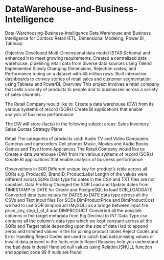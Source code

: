 # DataWarehouse-and-Business-Intelligence

Data-Warehousing-Business-Intelligence
Data Warehouse and Business Intelligence for Contoso Retail (ETL, Dimensional Modeling, Power BI, Tableau)

Objective
Developed Multi-Dimensional data model (STAR Schema) and enhanced it to meet growing requirements.
Created a centralized data warehouse, pipelining retail data from diverse data sources using Talend Implemented Slowly Changing Dimensions, Rejection codes, and Performance tuning on a dataset with 48 million rows.
Built interactive dashboards to convey stories of retail sales and customer segmentation using Tableau and PowerBI.
Overview
This project involves a retail company that sells a variety of products to people and to businesses across a variety of sales channels.

The Retail Company would like to: Create a data warehouse (DW) from its various systems of record (SORs) Create BI applications that enable analysis of business performance

The DW will store (facts) in the following subject areas: Sales Inventory Sales Quotas Strategy Plans

Retail
The categories of products sold: Audio TV and Video Computers Cameras and camcorders Cell phones Music, Movies and Audio Books Games and Toys Home Appliances The Retail Company would like to: Create a data warehouse (DW) from its various systems of record (SORs) Create BI applications that enable analysis of business performance

Observations in SOR
Different unique key for product’s table across all SORs e.g. ProductID, BrandID, ProductLabel
Length of the values were different across SORs
Data type for dates in the CSV and TXT files are not constant.
Data Profiling
Changed the SOR Load and Update dates from TIMESTAMP to DATE for Oracle and PostgreSQL to load SOR_LOADDATE
Converted data type values for DATES to DATE data type across all the CSVs and Text input files
For SCDs DimProductPrice and DimProductCost we had to use SOR dimproduct (MySQL) as a bridge between input file price_cny_step_1_of_4 and DIMPRODUCT
Converted all the possible columns in the target metadata from Big Decimal to INT
Data Type csv contains all the column’s data type which we kept constant across all the SORs and Target table depending upon the size of data
Had to append zeros and trimmed values in the for joining product tables
Reject Codes and Error Handling
Reject Codes are used to catch bad data,missing values or invalid data present in the facts rejects
Reject Reasons help you understand the bad data in detail
Handled null values using Relation.ISNULL function and applied code 99 if nulls are found
